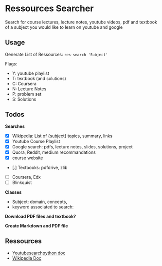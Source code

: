 # Ressources Searcher

Search for course lectures, lecture notes, youtube videos, pdf and 
textbook of a subject you would like to learn on youtube and google

## Usage

Generate List of Ressources: ```res-search 'Subject'```

Flags:

- Y: youtube playlist
- T: textbook (and solutions)
- C: Coursera
- N: Lecture Notes
- P: problem set
- S: Solutions

## Todos


**Searches**

- [X] Wikipedia: List of {subject} topics, summary, links
- [X] Youtube Course Playlist
- [X] Google search: pdfs, lecture notes, slides, solutions, project
- [X] Quora, Reddit, medium recommandations
- [X] course website
- [.] Textbooks: pdfdrive, zlib
- [ ] Coursera, Edx
- [ ] Blinkquist

**Classes**

- Subject: domain, concepts, 
- keyword associated to search: 

**Download PDF files and textbook?**


**Create Markdown and PDF file**



## Ressources

- [Youtubesearchpython doc](https://pypi.org/project/youtube-search-python/)
- [Wikipedia Doc](https://wikipedia.readthedocs.io/en/latest/code.html)



